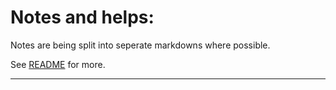 # Notes and helps:

Notes are being split into seperate markdowns where possible.

See [README](README.md) for more.
<hr>

